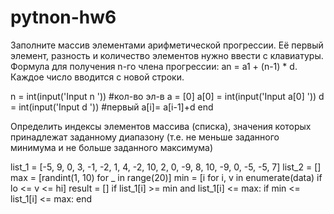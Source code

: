 # pytnon-hw6
Заполните массив элементами арифметической прогрессии. Её первый элемент, разность и количество элементов нужно ввести с клавиатуры. Формула для получения n-го члена прогрессии: an = a1 + (n-1) * d.
Каждое число вводится с новой строки.

n = int(input('Input n ')) #кол-во эл-в
a = [0] 
a[0] = int(input('Input a[0] '))
d = int(input('Input d ')) #первый
a[i]= a[i-1]+d
end


 Определить индексы элементов массива (списка), значения которых принадлежат заданному диапазону (т.е. не меньше заданного минимума и не больше заданного максимума)
 
 list_1 = [-5, 9, 0, 3, -1, -2, 1, 4, -2, 10, 2, 0, -9, 8, 10, -9, 0, -5, -5, 7]
list_2 = []
max = [randint(1, 10) for _ in range(20)]
min = [i for i, v in enumerate(data) if lo <= v <= hi]
result = [] if list_1[i] >= min and list_1[i] <= max:
if min <= list_1[i] <= max:
end
 
 

